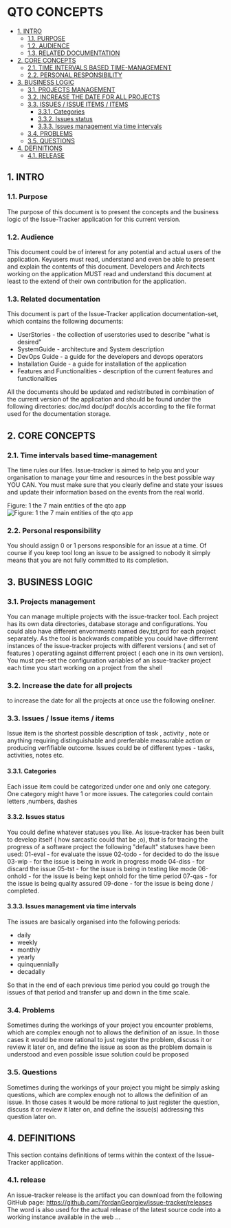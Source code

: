 #  QTO CONCEPTS
* [1. INTRO](#1-intro)
  * [1.1. PURPOSE](#11-purpose)
  * [1.2. AUDIENCE](#12-audience)
  * [1.3. RELATED DOCUMENTATION](#13-related-documentation)
* [2. CORE CONCEPTS](#2-core-concepts)
  * [2.1. TIME INTERVALS BASED TIME-MANAGEMENT](#21-time-intervals-based-time-management)
  * [2.2. PERSONAL RESPONSIBILITY](#22-personal-responsibility)
* [3. BUSINESS LOGIC](#3-business-logic)
  * [3.1. PROJECTS MANAGEMENT](#31-projects-management)
  * [3.2. INCREASE THE DATE FOR ALL PROJECTS](#32-increase-the-date-for-all-projects)
  * [3.3. ISSUES / ISSUE ITEMS / ITEMS](#33-issues-/-issue-items-/-items)
    * [3.3.1. Categories](#331-categories)
    * [3.3.2. Issues status](#332-issues-status)
    * [3.3.3. Issues management via time intervals](#333-issues-management-via-time-intervals)
  * [3.4. PROBLEMS](#34-problems)
  * [3.5. QUESTIONS](#35-questions)
* [4. DEFINITIONS](#4-definitions)
  * [4.1. RELEASE](#41-release)




    

## 1. INTRO


    

### 1.1. Purpose
The purpose of this document is to present the concepts and the business logic of the Issue-Tracker application for this current version.

    

### 1.2. Audience
This document could be of interest for any potential and actual users of the application. Keyusers must read, understand and even be able to present and explain the contents of this document. 
Developers and Architects working on the application MUST read and understand this document at least to the extend of their own contribution for the application. 

    

### 1.3. Related documentation
This document is part of the Issue-Tracker application documentation-set, which contains the following documents:
 - UserStories - the collection of userstories used to describe "what is desired"
 - SystemGuide - architecture and System description
 - DevOps Guide - a guide for the developers and devops operators
 - Installation Guide - a guide for installation of the application
 - Features and Functionalities - description of the current features and functionalities

All the documents should be updated and redistributed in combination of the current version of the application and should be found under the following directories:
doc/md
doc/pdf
doc/xls
according to the file format used for the documentation storage.

    

## 2. CORE CONCEPTS


    

### 2.1. Time intervals based time-management
The time rules our lifes. Issue-tracker is aimed to help you and your organisation to manage your time and resources in the best possible way YOU CAN. You must make sure that you clearly define and state your issues and update their information based on the events from the real world.


Figure: 1 
the 7 main entities of the qto app
![Figure: 1 
the 7 main entities of the qto app](https://raw.githubusercontent.com/YordanGeorgiev/qto/master/doc/img/readme/what-is-is.png)

    

### 2.2. Personal responsibility
You should assign 0 or 1 persons responsible for an issue at a time. Of course if you keep tool long an issue to be assigned to nobody it simply means that you are not fully committed to its completion. 

    

## 3. BUSINESS LOGIC


    

### 3.1. Projects management
You can manage multiple projects with the issue-tracker tool. Each project has its own data directories, database storage and configurations. You could also have different envornments named dev,tst,prd for each project separately. 
As the tool is backwards compatible you could have differrrent instances of the issue-tracker projects with different versions ( and set of features ) operatiing against differrent project ( each one in its own version).
You must pre-set the configuration variables of an issue-tracker project each time you start working on a project from the shell

    

### 3.2. Increase the date for all projects
to increase the date for all the projects at once use the following oneliner.

    

### 3.3. Issues / Issue items / items
Issue item is the shortest possible description of task , activity , note or anything requiring distinguishable and prerferable measurable action or producing verfifiable outcome.
Issues could be of different types - tasks, activities, notes etc. 

    

#### 3.3.1. Categories
Each issue item could be categorized under one and only one category. One category might have 1 or more issues. 
The categories could contain letters ,numbers, dashes

    

#### 3.3.2. Issues status
You could define whatever statuses you like. As issue-tracker has been built to develop itself ( how sarcastic could that be ;o), that is for tracing the progress of a software project the following "default" statuses have been used: 
01-eval - for evaluate the issue
02-todo - for decided to do the issue
03-wip - for the issue is being in work in progress mode
04-diss - for discard the issue
05-tst - for the issue is being in testing like mode
06-onhold - for the issue is being kept onhold for the time period
07-qas - for the issue is being quality assured 
09-done - for the issue is being done / completed. 

    

#### 3.3.3. Issues management via time intervals
The issues are basically organised into the following periods:
 - daily
 - weekly
 - monthly
 - yearly
 - quinquennially
 - decadally

So that in the end of each previous time period you could go trough the issues of that period and transfer up and down in the time scale. 

    

### 3.4. Problems
Sometimes during the workings of your project you encounter problems, which are complex enough not to allows the definition of an issue. In those cases it would be more rational to just register the problem, discuss it or review it later on, and define the issue as soon as the problem domain is understood and even possible issue solution could be proposed

    

### 3.5. Questions
Sometimes during the workings of your project you might be simply asking questions, which are complex enough not to allows the definition of an issue. In those cases it would be more rational to just register the question, discuss it or review it later on, and define the issue(s) addressing this question later on. 

    

## 4. DEFINITIONS
This section contains definitions of terms within the context of the Issue-Tracker application.

    

### 4.1. release
An issue-tracker release is the artifact you can download from the following GitHub page:
https://github.com/YordanGeorgiev/issue-tracker/releases
The word is also used for the actual release of the latest source code into a working instance available in the web ... 

    

